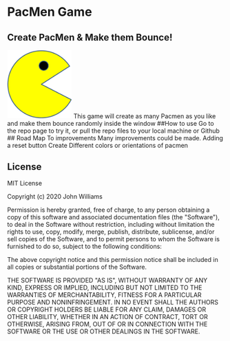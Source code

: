 # PacMen Game
## Create PacMen & Make them Bounce!
<img src = 'PacMan1.png' width='150'>
This game will create as many Pacmen as you like and make them bounce randomly inside the window
##How to use
Go to the repo page to try it, or pull the repo files to your local machine or Github
## Road Map To improvements
Many improvements could be made.
  Adding a reset button
  Create Different colors or orientations of pacmen
  
## License
MIT License

Copyright (c) 2020 John Williams

Permission is hereby granted, free of charge, to any person obtaining a copy
of this software and associated documentation files (the "Software"), to deal
in the Software without restriction, including without limitation the rights
to use, copy, modify, merge, publish, distribute, sublicense, and/or sell
copies of the Software, and to permit persons to whom the Software is
furnished to do so, subject to the following conditions:

The above copyright notice and this permission notice shall be included in all
copies or substantial portions of the Software.

THE SOFTWARE IS PROVIDED "AS IS", WITHOUT WARRANTY OF ANY KIND, EXPRESS OR
IMPLIED, INCLUDING BUT NOT LIMITED TO THE WARRANTIES OF MERCHANTABILITY,
FITNESS FOR A PARTICULAR PURPOSE AND NONINFRINGEMENT. IN NO EVENT SHALL THE
AUTHORS OR COPYRIGHT HOLDERS BE LIABLE FOR ANY CLAIM, DAMAGES OR OTHER
LIABILITY, WHETHER IN AN ACTION OF CONTRACT, TORT OR OTHERWISE, ARISING FROM,
OUT OF OR IN CONNECTION WITH THE SOFTWARE OR THE USE OR OTHER DEALINGS IN THE
SOFTWARE.
